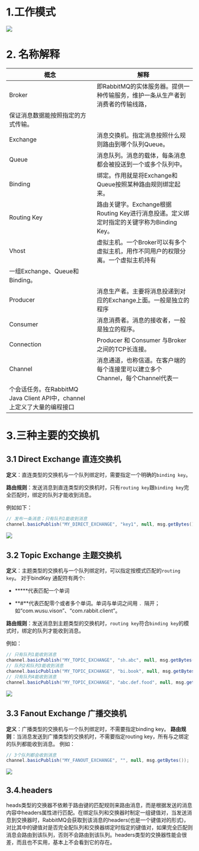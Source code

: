 # 1.工作模式

![](http://ww1.sinaimg.cn/large/b8a27c2fgy1g22c97n9rxj20pu08mjs2.jpg)



# 2. 名称解释

| 概念        | 解释                                                         |
| ----------- | ------------------------------------------------------------ |
| Broker      | 即RabbitMQ的实体服务器。提供一种传输服务，维护一条从生产者到消费者的传输线路，
保证消息数据能按照指定的方式传输。 |
| Exchange    | 消息交换机。指定消息按照什么规则路由到哪个队列Queue。        |
| Queue       | 消息队列。消息的载体，每条消息都会被投送到一个或多个队列中。 |
| Binding     | 绑定。作用就是将Exchange和Queue按照某种路由规则绑定起来。    |
| Routing Key | 路由关键字。Exchange根据Routing Key进行消息投递。定义绑定时指定的关键字称为Binding Key。 |
| Vhost       | 虚拟主机。一个Broker可以有多个虚拟主机，用作不同用户的权限分离。一个虚拟主机持有
一组Exchange、Queue和Binding。 |
| Producer    | 消息生产者。主要将消息投递到对应的Exchange上面。一般是独立的程序 |
| Consumer    | 消息消费者。消息的接收者，一般是独立的程序。                 |
| Connection  | Producer 和 Consumer 与Broker之间的TCP长连接。               |
| Channel     | 消息通道，也称信道。在客户端的每个连接里可以建立多个Channel，每个Channel代表一
个会话任务。在RabbitMQ Java Client API中，channel上定义了大量的编程接口 |



# 3.三种主要的交换机

## 3.1 Direct Exchange 直连交换机

**定义**：直连类型的交换机与一个队列绑定时，需要指定一个明确的`binding key`。

**路由规则**：发送消息到直连类型的交换机时，只有`routing key`跟`binding key`完全匹配时，绑定的队列才能收到消息。

例如如下：

```java
// 发布一条消息；只有队列1能收到消息
channel.basicPublish("MY_DIRECT_EXCHANGE", "key1", null, msg.getBytes());
```



![](http://ww1.sinaimg.cn/large/b8a27c2fgy1g22ckpotjej20ip0753z8.jpg)

## 3.2 Topic Exchange 主题交换机

**定义**：主题类型的交换机与一个队列绑定时，可以指定按模式匹配的`routing key`。
对于bindKey 通配符有两个:

- *****代表匹配一个单词

- **#**代表匹配零个或者多个单词。单词与单词之间用 `. `隔开；如“com.wusu.vison”、“com.rabbit.client”。

**路由规则**：发送消息到主题类型的交换机时，`routing key`符合`binding key`的模式时，绑定的队列才能收到消息。

例如：

```java
// 只有队列1能收到消息
channel.basicPublish("MY_TOPIC_EXCHANGE", "sh.abc", null, msg.getBytes()); 
// 队列2和队列3能收到消息
channel.basicPublish("MY_TOPIC_EXCHANGE", "bi.book", null, msg.getBytes()); 
// 只有队列4能收到消息
channel.basicPublish("MY_TOPIC_EXCHANGE", "abc.def.food", null, msg.getBytes());
```

![](http://ww1.sinaimg.cn/large/b8a27c2fgy1g22cvgoec5j20iy08gdgu.jpg)

## 3.3 Fanout Exchange 广播交换机

**定义**：广播类型的交换机与一个队列绑定时，不需要指定binding key。
**路由规则**：当消息发送到广播类型的交换机时，不需要指定routing key，所有与之绑定的队列都能收到消息。
例如：

```java
// 3个队列都会收到消息
channel.basicPublish("MY_FANOUT_EXCHANGE", "", null, msg.getBytes());
```

![](http://ww1.sinaimg.cn/large/b8a27c2fgy1g22czgmuhjj20ff066q3j.jpg)

## 3.4.headers

​     heads类型的交换器不依赖于路由键的匹配规则来路由消息，而是根据发送的消息内容中headers属性进行匹配。在绑定队列和交换器时制定一组键值对，当发送消息到交换器时，RabbitMQ会获取到该消息的headers(也是一个键值对的形式)，对比其中的键值对是否完全配队列和交换器绑定时指定的键值对，如果完全匹配则消息会路由到该队列，否则不会路由到该队列。headers类型的交换器性能会很差，而且也不实用，基本上不会看到它的存在。